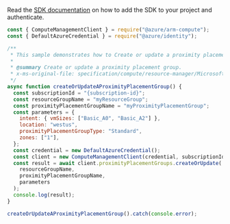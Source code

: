 Read the [SDK documentation](https://github.com/Azure/azure-sdk-for-js/blob/%40azure%2Farm-compute_19.0.0/sdk/compute/arm-compute/README.md) on how to add the SDK to your project and authenticate.

```javascript
const { ComputeManagementClient } = require("@azure/arm-compute");
const { DefaultAzureCredential } = require("@azure/identity");

/**
 * This sample demonstrates how to Create or update a proximity placement group.
 *
 * @summary Create or update a proximity placement group.
 * x-ms-original-file: specification/compute/resource-manager/Microsoft.Compute/stable/2022-03-01/ComputeRP/examples/proximityPlacementGroupExamples/ProximityPlacementGroup_CreateOrUpdate.json
 */
async function createOrUpdateAProximityPlacementGroup() {
  const subscriptionId = "{subscription-id}";
  const resourceGroupName = "myResourceGroup";
  const proximityPlacementGroupName = "myProximityPlacementGroup";
  const parameters = {
    intent: { vmSizes: ["Basic_A0", "Basic_A2"] },
    location: "westus",
    proximityPlacementGroupType: "Standard",
    zones: ["1"],
  };
  const credential = new DefaultAzureCredential();
  const client = new ComputeManagementClient(credential, subscriptionId);
  const result = await client.proximityPlacementGroups.createOrUpdate(
    resourceGroupName,
    proximityPlacementGroupName,
    parameters
  );
  console.log(result);
}

createOrUpdateAProximityPlacementGroup().catch(console.error);
```
